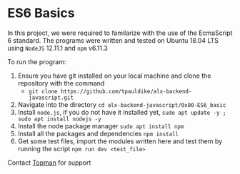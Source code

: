 # ES6 Basics
In this project, we were required to familarize with the use of the EcmaScript 6 standard. The programs were written and tested on  Ubuntu 18.04 LTS using `NodeJS` 12.11.1 and `npm` v6.11.3 

To run the program:
1. Ensure you have git installed on your local machine and clone the repository with the command
    - `git clone https://github.com/tpauldike/alx-backend-javascript.git`
2. Navigate into the directory `cd alx-backend-javascript/0x00-ES6_basic`
3. Install `node.js`, if you do not have it installed yet, `sudo apt update -y ; sudo apt install nodejs -y`
4. Install the node package manager `sudo apt install npm`
5. Install all the packages and dependencies `npm install`
6. Get some test files, import the modules written here and test them by running the script `npm run dev <test_file>`

Contact [Topman](mailto:topman4loveworld@gmail.com) for support
